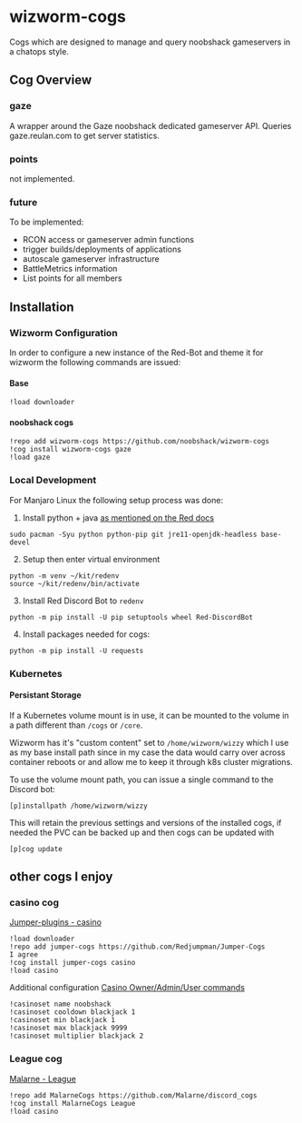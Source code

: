 # wizworm-cogs
Cogs which are designed to manage and query noobshack gameservers in a chatops style.

## Cog Overview
### gaze
A wrapper around the Gaze noobshack dedicated gameserver API. Queries gaze.reulan.com to get server statistics.

### points
not implemented.

### future
To be implemented:
- RCON access or gameserver admin functions
- trigger builds/deployments of applications
- autoscale gameserver infrastructure
- BattleMetrics information
- List points for all members

## Installation
### Wizworm Configuration
In order to configure a new instance of the Red-Bot and theme it for wizworm the following commands are issued:

#### Base
```
!load downloader
```

#### noobshack cogs
```
!repo add wizworm-cogs https://github.com/noobshack/wizworm-cogs
!cog install wizworm-cogs gaze
!load gaze
```

### Local Development
For Manjaro Linux the following setup process was done:
1. Install python + java [as mentioned on the Red docs](https://docs.discord.red/en/stable/install_linux_mac.html#arch-linux)
```
sudo pacman -Syu python python-pip git jre11-openjdk-headless base-devel
```

2. Setup then enter virtual environment
```
python -m venv ~/kit/redenv
source ~/kit/redenv/bin/activate
```

3. Install Red Discord Bot to `redenv`
```
python -m pip install -U pip setuptools wheel Red-DiscordBot
```

4. Install packages needed for cogs:
```
python -m pip install -U requests
```

### Kubernetes
#### Persistant Storage
If a Kubernetes volume mount is in use, it can be mounted to the volume in a path different than `/cogs` or `/core`.

Wizworm has it's "custom content" set to `/home/wizworm/wizzy` which I use as my base install path since in my case the data would carry over across container reboots or
and allow me to keep it through k8s cluster migrations.

To use the volume mount path, you can issue a single command to the Discord bot:
```
[p]installpath /home/wizworm/wizzy
```

This will retain the previous settings and versions of the installed cogs, if needed the PVC can be backed up and then cogs can be updated with
```
[p]cog update
```

## other cogs I enjoy
### casino cog
[Jumper-plugins - casino](https://github.com/Redjumpman/Jumper-Plugins)
```
!load downloader
!repo add jumper-cogs https://github.com/Redjumpman/Jumper-Cogs
I agree
!cog install jumper-cogs casino
!load casino
```

Additional configuration
[Casino Owner/Admin/User commands](https://github.com/Redjumpman/Jumper-Plugins/wiki/Casino-RedV3#owner-level)

```
!casinoset name noobshack
!casinoset cooldown blackjack 1	
!casinoset min blackjack 1
!casinoset max blackjack 9999
!casinoset multiplier blackjack 2
```

### League cog
[Malarne - League](https://github.com/Malarne/discord_cogs)
```
!repo add MalarneCogs https://github.com/Malarne/discord_cogs
!cog install MalarneCogs League
!load casino
```
